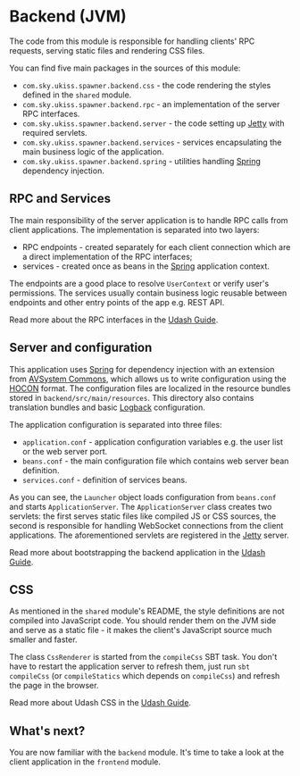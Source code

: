 # Backend (JVM)

The code from this module is responsible for handling clients' RPC requests, serving static files 
and rendering CSS files.

You can find five main packages in the sources of this module:
* `com.sky.ukiss.spawner.backend.css` - the code rendering the styles defined in the `shared` module.
* `com.sky.ukiss.spawner.backend.rpc` - an implementation of the server RPC interfaces.
* `com.sky.ukiss.spawner.backend.server` - the code setting up [Jetty](https://www.eclipse.org/jetty/) with required servlets.
* `com.sky.ukiss.spawner.backend.services` - services encapsulating the main business logic of the application.
* `com.sky.ukiss.spawner.backend.spring` - utilities handling [Spring](https://spring.io/) dependency injection.

## RPC and Services

The main responsibility of the server application is to handle RPC calls from client applications. 
The implementation is separated into two layers:
* RPC endpoints - created separately for each client connection which are a direct implementation of the RPC interfaces;
* services - created once as beans in the [Spring](https://spring.io/) application context.

The endpoints are a good place to resolve `UserContext` or verify user's permissions. The services usually 
contain business logic reusable between endpoints and other entry points of the app e.g. REST API.

Read more about the RPC interfaces in the [Udash Guide](http://guide.udash.io/#/rpc).

## Server and configuration

This application uses [Spring](https://spring.io/) for dependency injection with an extension from 
[AVSystem Commons](https://github.com/AVSystem/scala-commons), which allows us to write configuration
using the [HOCON](https://github.com/lightbend/config/blob/master/HOCON.md) format. The configuration files are localized 
in the resource bundles stored in `backend/src/main/resources`. This directory also contains translation bundles and basic 
[Logback](https://logback.qos.ch/) configuration. 

The application configuration is separated into three files:
* `application.conf` - application configuration variables e.g. the user list or the web server port.
* `beans.conf` - the main configuration file which contains web server bean definition.
* `services.conf` - definition of services beans.

As you can see, the `Launcher` object loads configuration from `beans.conf` and starts `ApplicationServer`. 
The `ApplicationServer` class creates two servlets: the first serves static files like compiled JS or CSS sources, 
the second is responsible for handling WebSocket connections from the client applications. The aforementioned 
servlets are registered in the [Jetty](https://www.eclipse.org/jetty/) server. 

Read more about bootstrapping the backend application in the [Udash Guide](http://guide.udash.io/#/bootstrapping/backend).

## CSS

As mentioned in the `shared` module's README, the style definitions are not compiled into JavaScript code. 
You should render them on the JVM side and serve as a static file - it makes the client's JavaScript source 
much smaller and faster.  

The class `CssRenderer` is started from the `compileCss` SBT task. You don't have to restart the application server
to refresh them, just run `sbt compileCss` (or `compileStatics` which depends on `compileCss`) 
and refresh the page in the browser. 

Read more about Udash CSS in the [Udash Guide](http://guide.udash.io/#/frontend/templates).

## What's next?

You are now familiar with the `backend` module. It's time to take a look at the client application in the 
`frontend` module.
